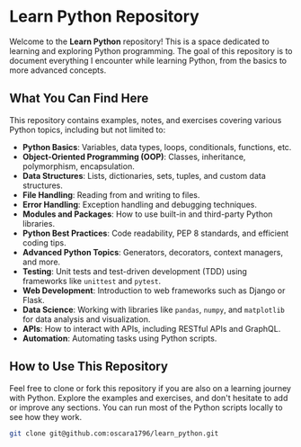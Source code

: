 # Learn Python Repository

Welcome to the **Learn Python** repository! This is a space dedicated to learning and exploring Python programming. The goal of this repository is to document everything I encounter while learning Python, from the basics to more advanced concepts.

## What You Can Find Here

This repository contains examples, notes, and exercises covering various Python topics, including but not limited to:

- **Python Basics**: Variables, data types, loops, conditionals, functions, etc.
- **Object-Oriented Programming (OOP)**: Classes, inheritance, polymorphism, encapsulation.
- **Data Structures**: Lists, dictionaries, sets, tuples, and custom data structures.
- **File Handling**: Reading from and writing to files.
- **Error Handling**: Exception handling and debugging techniques.
- **Modules and Packages**: How to use built-in and third-party Python libraries.
- **Python Best Practices**: Code readability, PEP 8 standards, and efficient coding tips.
- **Advanced Python Topics**: Generators, decorators, context managers, and more.
- **Testing**: Unit tests and test-driven development (TDD) using frameworks like `unittest` and `pytest`.
- **Web Development**: Introduction to web frameworks such as Django or Flask.
- **Data Science**: Working with libraries like `pandas`, `numpy`, and `matplotlib` for data analysis and visualization.
- **APIs**: How to interact with APIs, including RESTful APIs and GraphQL.
- **Automation**: Automating tasks using Python scripts.

## How to Use This Repository

Feel free to clone or fork this repository if you are also on a learning journey with Python. Explore the examples and exercises, and don't hesitate to add or improve any sections. You can run most of the Python scripts locally to see how they work.

```bash
git clone git@github.com:oscara1796/learn_python.git
